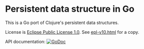 # Persistent data structure in Go

This is a Go port of Clojure's persistent data structures.

License is [Eclipse Public License 1.0](http://opensource.org/licenses/eclipse-1.0.php). See [epl-v10.html](epl-v10.html) for a copy.

API documentation: [![GoDoc](https://godoc.org/github.com/xiaq/persistent?status.png)](https://godoc.org/github.com/xiaq/persistent)
